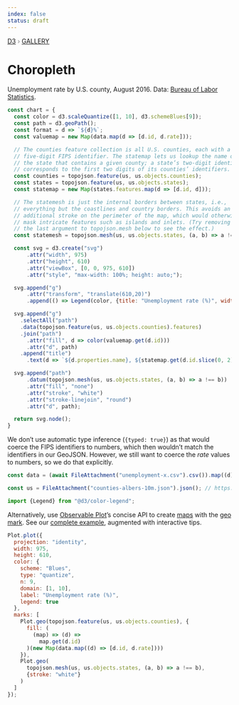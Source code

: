 ```yaml
---
index: false
status: draft
---
```


<div style="color: grey; font: 13px/25.5px var(--sans-serif); text-transform: uppercase;"><h1 style="display: none;">Choropleth</h1><a href="https://d3js.org/">D3</a> › <a href="/@d3/gallery">Gallery</a></div>

# Choropleth

Unemployment rate by U.S. county, August 2016. Data: [Bureau of Labor Statistics](http://www.bls.gov/lau/#tables).

```js echo
const chart = {
  const color = d3.scaleQuantize([1, 10], d3.schemeBlues[9]);
  const path = d3.geoPath();
  const format = d => `${d}%`;
  const valuemap = new Map(data.map(d => [d.id, d.rate]));

  // The counties feature collection is all U.S. counties, each with a
  // five-digit FIPS identifier. The statemap lets us lookup the name of
  // the state that contains a given county; a state’s two-digit identifier
  // corresponds to the first two digits of its counties’ identifiers.
  const counties = topojson.feature(us, us.objects.counties);
  const states = topojson.feature(us, us.objects.states);
  const statemap = new Map(states.features.map(d => [d.id, d]));

  // The statemesh is just the internal borders between states, i.e.,
  // everything but the coastlines and country borders. This avoids an
  // additional stroke on the perimeter of the map, which would otherwise
  // mask intricate features such as islands and inlets. (Try removing
  // the last argument to topojson.mesh below to see the effect.)
  const statemesh = topojson.mesh(us, us.objects.states, (a, b) => a !== b);

  const svg = d3.create("svg")
      .attr("width", 975)
      .attr("height", 610)
      .attr("viewBox", [0, 0, 975, 610])
      .attr("style", "max-width: 100%; height: auto;");

  svg.append("g")
      .attr("transform", "translate(610,20)")
      .append(() => Legend(color, {title: "Unemployment rate (%)", width: 260}));

  svg.append("g")
    .selectAll("path")
    .data(topojson.feature(us, us.objects.counties).features)
    .join("path")
      .attr("fill", d => color(valuemap.get(d.id)))
      .attr("d", path)
    .append("title")
      .text(d => `${d.properties.name}, ${statemap.get(d.id.slice(0, 2)).properties.name}\n${valuemap.get(d.id)}%`);

  svg.append("path")
      .datum(topojson.mesh(us, us.objects.states, (a, b) => a !== b))
      .attr("fill", "none")
      .attr("stroke", "white")
      .attr("stroke-linejoin", "round")
      .attr("d", path);

  return svg.node();
}
```

We don’t use automatic type inference (`{typed: true}`) as that would coerce the FIPS identifiers to numbers, which then wouldn’t match the identifiers in our GeoJSON. However, we still want to coerce the _rate_ values to numbers, so we do that explicitly.

```js echo
const data = (await FileAttachment("unemployment-x.csv").csv()).map((d) => ((d.rate = +d.rate), d));
```

```js echo
const us = FileAttachment("counties-albers-10m.json").json(); // https://github.com/topojson/us-atlas
```

```js echo
import {Legend} from "@d3/color-legend";
```

Alternatively, use [Observable Plot](https://observablehq.com/plot)’s concise API to create [maps](https://observablehq.com/@observablehq/plot-mapping) with the [geo mark](https://observablehq.com/plot/marks/geo). See our [complete example](https://observablehq.com/@observablehq/plot-choropleth), augmented with interactive tips.

```js echo
Plot.plot({
  projection: "identity",
  width: 975,
  height: 610,
  color: {
    scheme: "Blues",
    type: "quantize",
    n: 9,
    domain: [1, 10],
    label: "Unemployment rate (%)",
    legend: true
  },
  marks: [
    Plot.geo(topojson.feature(us, us.objects.counties), {
      fill: (
        (map) => (d) =>
          map.get(d.id)
      )(new Map(data.map((d) => [d.id, d.rate])))
    }),
    Plot.geo(
      topojson.mesh(us, us.objects.states, (a, b) => a !== b),
      {stroke: "white"}
    )
  ]
});
```

